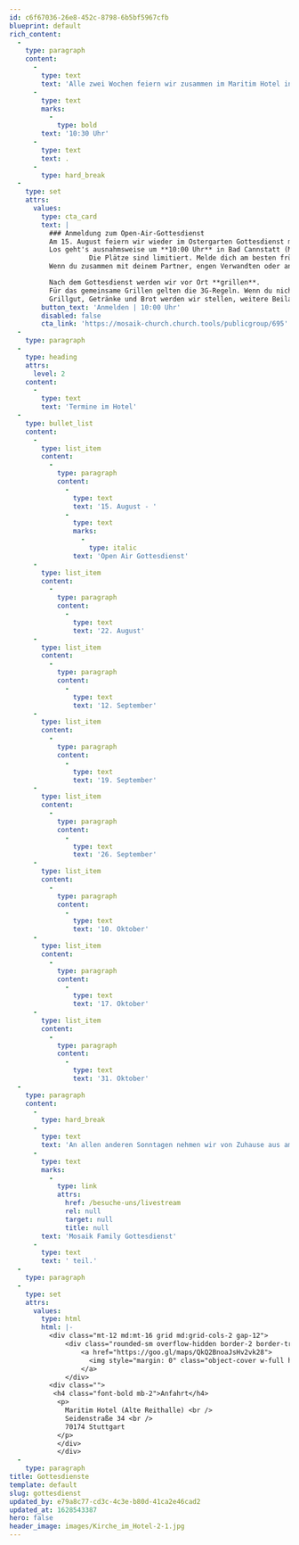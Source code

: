 ```yaml
---
id: c6f67036-26e8-452c-8798-6b5bf5967cfb
blueprint: default
rich_content:
  -
    type: paragraph
    content:
      -
        type: text
        text: 'Alle zwei Wochen feiern wir zusammen im Maritim Hotel in Stuttgart Mitte und du bist herzlich eingeladen dabei zu sein! Los geht’s immer um '
      -
        type: text
        marks:
          -
            type: bold
        text: '10:30 Uhr'
      -
        type: text
        text: .
      -
        type: hard_break
  -
    type: set
    attrs:
      values:
        type: cta_card
        text: |
          ### Anmeldung zum Open-Air-Gottesdienst
          Am 15. August feiern wir wieder im Ostergarten Gottesdienst mit Taufe. 
          Los geht's ausnahmsweise um **10:00 Uhr** in Bad Cannstatt (Masurenstraße 31). 
                    Die Plätze sind limitiert. Melde dich am besten frühzeitig an.
          Wenn du zusammen mit deinem Partner, engen Verwandten oder anderen Angehörigen deines Haushaltes kommst, bitten wir dich dies bei der Anmeldung im Kommentarfeld anzugeben, so dass wir dies bei der Sitzplatzvergabe berücksichtigen können.

          Nach dem Gottesdienst werden wir vor Ort **grillen**. 
          Für das gemeinsame Grillen gelten die 3G-Regeln. Wenn du nicht geimpft oder genesen bist, lasse dich bitte testen.
          Grillgut, Getränke und Brot werden wir stellen, weitere Beilagen bitten wir selbst mitzubringen.
        button_text: 'Anmelden | 10:00 Uhr'
        disabled: false
        cta_link: 'https://mosaik-church.church.tools/publicgroup/695'
  -
    type: paragraph
  -
    type: heading
    attrs:
      level: 2
    content:
      -
        type: text
        text: 'Termine im Hotel'
  -
    type: bullet_list
    content:
      -
        type: list_item
        content:
          -
            type: paragraph
            content:
              -
                type: text
                text: '15. August - '
              -
                type: text
                marks:
                  -
                    type: italic
                text: 'Open Air Gottesdienst'
      -
        type: list_item
        content:
          -
            type: paragraph
            content:
              -
                type: text
                text: '22. August'
      -
        type: list_item
        content:
          -
            type: paragraph
            content:
              -
                type: text
                text: '12. September'
      -
        type: list_item
        content:
          -
            type: paragraph
            content:
              -
                type: text
                text: '19. September'
      -
        type: list_item
        content:
          -
            type: paragraph
            content:
              -
                type: text
                text: '26. September'
      -
        type: list_item
        content:
          -
            type: paragraph
            content:
              -
                type: text
                text: '10. Oktober'
      -
        type: list_item
        content:
          -
            type: paragraph
            content:
              -
                type: text
                text: '17. Oktober'
      -
        type: list_item
        content:
          -
            type: paragraph
            content:
              -
                type: text
                text: '31. Oktober'
  -
    type: paragraph
    content:
      -
        type: hard_break
      -
        type: text
        text: 'An allen anderen Sonntagen nehmen wir von Zuhause aus am '
      -
        type: text
        marks:
          -
            type: link
            attrs:
              href: /besuche-uns/livestream
              rel: null
              target: null
              title: null
        text: 'Mosaik Family Gottesdienst'
      -
        type: text
        text: ' teil.'
  -
    type: paragraph
  -
    type: set
    attrs:
      values:
        type: html
        html: |-
          <div class="mt-12 md:mt-16 grid md:grid-cols-2 gap-12">
              <div class="rounded-sm overflow-hidden border-2 border-transparent transform hover:border-blue-400 ease-in-out hover:shadow-sm hover:cursor-pointer duration-200 transition">
                  <a href="https://goo.gl/maps/QkQ2BnoaJsHv2vk28">
                    <img style="margin: 0" class="object-cover w-full h-56 object-top" src="/assets/main/images/reithalle-maps-1x.jpg" alt="Google Maps">
                  </a>
              </div>
          <div class="">
           <h4 class="font-bold mb-2">Anfahrt</h4>
            <p>
              Maritim Hotel (Alte Reithalle) <br />
              Seidenstraße 34 <br />
              70174 Stuttgart
          	</p>
          	</div>
            </div>
  -
    type: paragraph
title: Gottesdienste
template: default
slug: gottesdienst
updated_by: e79a8c77-cd3c-4c3e-b80d-41ca2e46cad2
updated_at: 1628543387
hero: false
header_image: images/Kirche_im_Hotel-2-1.jpg
---
```

